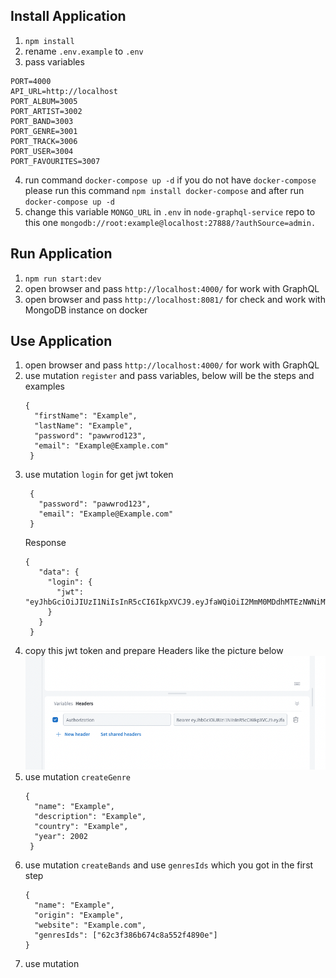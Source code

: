 ## Install Application

1. `npm install`
2. rename `.env.example` to `.env`
3. pass variables

```
PORT=4000
API_URL=http://localhost
PORT_ALBUM=3005
PORT_ARTIST=3002
PORT_BAND=3003
PORT_GENRE=3001
PORT_TRACK=3006
PORT_USER=3004
PORT_FAVOURITES=3007
```

4. run command `docker-compose up -d` if you do not have `docker-compose` please run this command `npm install docker-compose` and after run `docker-compose up -d`
5. change this variable `MONGO_URL` in `.env` in `node-graphql-service` repo to this one `mongodb://root:example@localhost:27888/?authSource=admin.`

## Run Application

1. `npm run start:dev`
2. open browser and pass `http://localhost:4000/` for work with GraphQL
3. open browser and pass `http://localhost:8081/` for check and work with MongoDB instance on docker

## Use Application

1. open browser and pass `http://localhost:4000/` for work with GraphQL
2. use mutation `register` and pass variables, below will be the steps and examples
   ```
   {
     "firstName": "Example",
     "lastName": "Example",
     "password": "pawwrod123",
     "email": "Example@Example.com"
    }
   ```
3. use mutation `login` for get jwt token
   ```
    {
      "password": "pawwrod123",
      "email": "Example@Example.com"
    }
   ```
   Response
   ```
   {
      "data": {
        "login": {
          "jwt": "eyJhbGciOiJIUzI1NiIsInR5cCI6IkpXVCJ9.eyJfaWQiOiI2MmM0MDdhMTEzNWNiMWRmNzNjODAxZWIiLCJmaXJzdE5hbWUiOiJFeGFtcGxlIiwibGFzdE5hbWUiOiJFeGFtcGxlIiwiZW1haWwiOiJFeGFtcGxlQEV4YW1wbGUuY29tIiwiaWF0IjoxNjU3MDE0NDg4fQ.ZjioMp2OiCbc_MYNInzpE_fbFmnEkgNkl0meubebFKc"
        }
      }
    }
   ```
4. copy this jwt token and prepare Headers like the picture below
   ![](assets/img/headers.png)
5. use mutation `createGenre`
   ```
   {
     "name": "Example",
     "description": "Example",
     "country": "Example",
     "year": 2002
    }
   ```
6. use mutation `createBands` and use `genresIds` which you got in the first step
   ```
   {
     "name": "Example",
     "origin": "Example",
     "website": "Example.com",
     "genresIds": ["62c3f386b674c8a552f4890e"]
   }
   ```
7. use mutation
